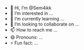 - 👋 Hi, I’m @Sem4ikk
- 👀 I’m interested in ...
- 🌱 I’m currently learning ...
- 💞️ I’m looking to collaborate on ...
- 📫 How to reach me ...
- 😄 Pronouns: ...
- ⚡ Fun fact: ...

<!---
Sem4ikk/Sem4ikk is a ✨ special ✨ repository because its `README.md` (this file) appears on your GitHub profile.
You can click the Preview link to take a look at your changes.
--->

